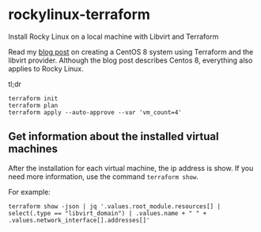 # rockylinux-terraform
Install Rocky Linux on a local machine with Libvirt and Terraform

Read my [blog post](https://blog.mosibi.nl/all/2020/06/07/terraform-centos8-libvirt.html) on creating a CentOS 8 system using Terraform and the libvirt provider. Although the blog post describes Centos 8, everything also applies to Rocky Linux.

tl;dr

```lang=shell
terraform init
terraform plan
terraform apply --auto-approve --var 'vm_count=4'
```

## Get information about the installed virtual machines
After the installation for each virtual machine, the ip address is show. If you need more information, use the command `terraform show`.

For example:

```lang=shell
terraform show -json | jq '.values.root_module.resources[] | select(.type == "libvirt_domain") | .values.name + " " + .values.network_interface[].addresses[]' 
```
